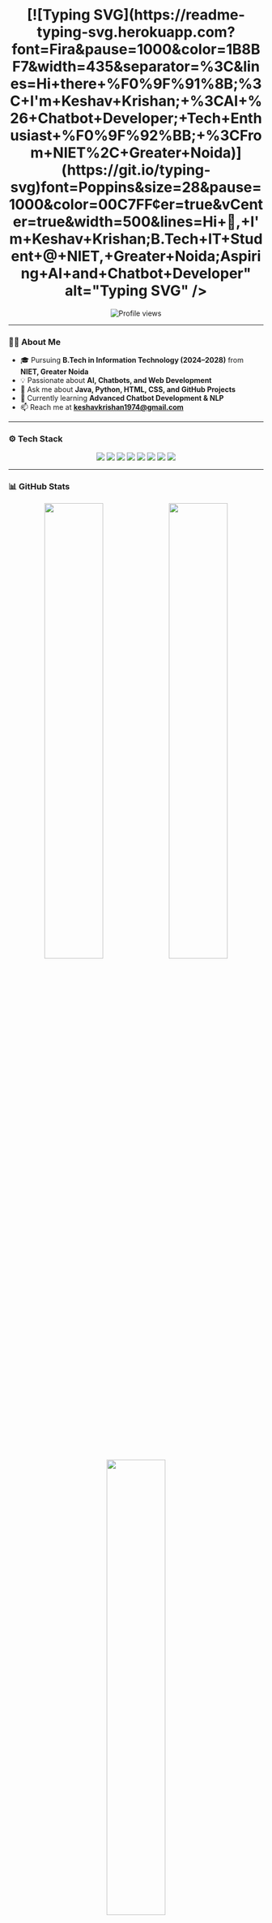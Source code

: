 <!-- Profile Header -->
<h1 align="center">
  [![Typing SVG](https://readme-typing-svg.herokuapp.com?font=Fira&pause=1000&color=1B8BF7&width=435&separator=%3C&lines=Hi+there+%F0%9F%91%8B;%3C+I'm+Keshav+Krishan;+%3CAI+%26+Chatbot+Developer;+Tech+Enthusiast+%F0%9F%92%BB;+%3CFrom+NIET%2C+Greater+Noida)](https://git.io/typing-svg)font=Poppins&size=28&pause=1000&color=00C7FF&center=true&vCenter=true&width=500&lines=Hi+👋,+I'm+Keshav+Krishan;B.Tech+IT+Student+@+NIET,+Greater+Noida;Aspiring+AI+and+Chatbot+Developer" alt="Typing SVG" />
</h1>

<p align="center">
  <img src="https://komarev.com/ghpvc/?username=Keshav-Krishan&label=Profile+Views&color=0e75b6&style=flat" alt="Profile views" />
</p>

---

### 👨‍💻 About Me  
- 🎓 Pursuing **B.Tech in Information Technology (2024–2028)** from **NIET, Greater Noida**  
- 💡 Passionate about **AI, Chatbots, and Web Development**  
- 💬 Ask me about **Java, Python, HTML, CSS, and GitHub Projects**  
- 🧠 Currently learning **Advanced Chatbot Development & NLP**  
- 📫 Reach me at **keshavkrishan1974@gmail.com**

---

### ⚙️ Tech Stack  
<p align="center">
  <img src="https://img.shields.io/badge/C-A8B9CC?style=for-the-badge&logo=c&logoColor=white"/>
  <img src="https://img.shields.io/badge/C++-00599C?style=for-the-badge&logo=cplusplus&logoColor=white"/>
  <img src="https://img.shields.io/badge/Java-ED8B00?style=for-the-badge&logo=openjdk&logoColor=white"/>
  <img src="https://img.shields.io/badge/Python-3776AB?style=for-the-badge&logo=python&logoColor=white"/>
  <img src="https://img.shields.io/badge/HTML5-E34F26?style=for-the-badge&logo=html5&logoColor=white"/>
  <img src="https://img.shields.io/badge/CSS3-1572B6?style=for-the-badge&logo=css3&logoColor=white"/>
  <img src="https://img.shields.io/badge/Git-F05032?style=for-the-badge&logo=git&logoColor=white"/>
  <img src="https://img.shields.io/badge/VSCode-0078d7?style=for-the-badge&logo=visual-studio-code&logoColor=white"/>
</p>

---

### 📊 GitHub Stats  
<p align="center">
  <img width="48%" src="https://github-readme-stats.vercel.app/api?username=Keshav-Krishan&show_icons=true&theme=tokyonight&hide_border=true" />
  <img width="48%" src="https://github-readme-streak-stats.herokuapp.com/?user=Keshav-Krishan&theme=tokyonight&hide_border=true" />
</p>

<p align="center">
  <img width="48%" src="https://github-readme-stats.vercel.app/api/top-langs/?username=Keshav-Krishan&layout=compact&theme=tokyonight&hide_border=true" />
</p>

---

### 🚀 Featured Projects  
Here are some of my top works 👇  
- 🔹 [Chatbot Development Practice](#)  
- 🔹 [Java Programs Collection](#)  
- 🔹 [String Manipulation Projects](#)  
- 🔹 [AI & NLP Learning Repo](#)  

*(You can replace these `#` with actual repo links once finalized!)*

---

### 🌐 Connect With Me  
<p align="center">
  <a href="https://www.linkedin.com/in/keshav-krishan-710b8a32b/" target="_blank">
    <img src="https://img.shields.io/badge/LinkedIn-blue?style=for-the-badge&logo=linkedin" />
  </a>
  <a href="mailto:keshavkrishan1974@gmail.com">
    <img src="https://img.shields.io/badge/Gmail-red?style=for-the-badge&logo=gmail&logoColor=white" />
  </a>
  <a href="https://github.com/Keshav-Krishan">
    <img src="https://img.shields.io/badge/GitHub-black?style=for-the-badge&logo=github" />
  </a>
</p>

---

⭐ **Thanks for visiting! Keep coding, keep creating, and stay curious.**
